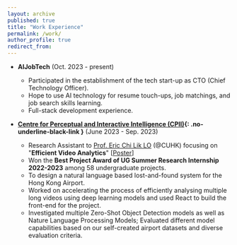 ```yaml
---
layout: archive
published: true
title: "Work Experience"
permalink: /work/
author_profile: true
redirect_from:
---
```


* **AIJobTech** (Oct. 2023 - present)
  * Participated in the establishment of the tech start-up as CTO (Chief Technology Officer).
  * Hope to use AI technology for resume touch-ups, job matchings, and job search skills learning.
  * Full-stack development experience.
 
* **[Centre for Perceptual and Interactive Intelligence (CPII)](https://www.cpii.hk){: .no-underline-black-link }** (June 2023 - Sep. 2023)
  * Research Assistant to [Prof. Eric Chi Lik LO](https://www.cse.cuhk.edu.hk/people/faculty/eric-chi-lik-lo/) (@CUHK) focusing on "**Efficient Video Analytics**" [[Poster](https://YanY-Henry.github.io/files/SummerResearch2023_Poster.pdf)]
  * Won the **Best Project Award of UG Summer Research Internship 2022-2023** among 58 undergraduate projects.
  * To design a natural language based lost-and-found system for the Hong Kong Airport.
  * Worked on accelerating the process of efficiently analysing multiple long videos using deep learning models and used React to build the front-end for the project.
  * Investigated multiple Zero-Shot Object Detection models as well as Nature Language Processing Models; Evaluated different model capabilities based on our self-created airport datasets and diverse evaluation criteria.
